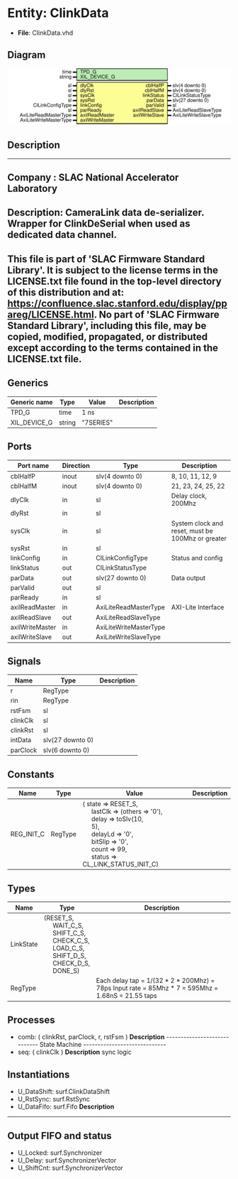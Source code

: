# Entity: ClinkData

- **File**: ClinkData.vhd
## Diagram

![Diagram](ClinkData.svg "Diagram")
## Description

-----------------------------------------------------------------------------
 Company    : SLAC National Accelerator Laboratory
-----------------------------------------------------------------------------
 Description:
 CameraLink data de-serializer.
 Wrapper for ClinkDeSerial when used as dedicated data channel.
-----------------------------------------------------------------------------
 This file is part of 'SLAC Firmware Standard Library'.
 It is subject to the license terms in the LICENSE.txt file found in the
 top-level directory of this distribution and at:
    https://confluence.slac.stanford.edu/display/ppareg/LICENSE.html.
 No part of 'SLAC Firmware Standard Library', including this file,
 may be copied, modified, propagated, or distributed except according to
 the terms contained in the LICENSE.txt file.
-----------------------------------------------------------------------------
## Generics

| Generic name | Type   | Value     | Description |
| ------------ | ------ | --------- | ----------- |
| TPD_G        | time   | 1 ns      |             |
| XIL_DEVICE_G | string | "7SERIES" |             |
## Ports

| Port name       | Direction | Type                   | Description                                       |
| --------------- | --------- | ---------------------- | ------------------------------------------------- |
| cblHalfP        | inout     | slv(4 downto 0)        |   8, 10, 11, 12,  9                               |
| cblHalfM        | inout     | slv(4 downto 0)        |  21, 23, 24, 25, 22                               |
| dlyClk          | in        | sl                     | Delay clock, 200Mhz                               |
| dlyRst          | in        | sl                     |                                                   |
| sysClk          | in        | sl                     | System clock and reset, must be 100Mhz or greater |
| sysRst          | in        | sl                     |                                                   |
| linkConfig      | in        | ClLinkConfigType       | Status and config                                 |
| linkStatus      | out       | ClLinkStatusType       |                                                   |
| parData         | out       | slv(27 downto 0)       | Data output                                       |
| parValid        | out       | sl                     |                                                   |
| parReady        | in        | sl                     |                                                   |
| axilReadMaster  | in        | AxiLiteReadMasterType  | AXI-Lite Interface                                |
| axilReadSlave   | out       | AxiLiteReadSlaveType   |                                                   |
| axilWriteMaster | in        | AxiLiteWriteMasterType |                                                   |
| axilWriteSlave  | out       | AxiLiteWriteSlaveType  |                                                   |
## Signals

| Name     | Type             | Description |
| -------- | ---------------- | ----------- |
| r        | RegType          |             |
| rin      | RegType          |             |
| rstFsm   | sl               |             |
| clinkClk | sl               |             |
| clinkRst | sl               |             |
| intData  | slv(27 downto 0) |             |
| parClock | slv(6 downto 0)  |             |
## Constants

| Name       | Type    | Value                                                                                                                                                                                                                                                                                                                                                                                                                                                             | Description |
| ---------- | ------- | ----------------------------------------------------------------------------------------------------------------------------------------------------------------------------------------------------------------------------------------------------------------------------------------------------------------------------------------------------------------------------------------------------------------------------------------------------------------- | ----------- |
| REG_INIT_C | RegType |  (       state   => RESET_S,<br><span style="padding-left:20px">       lastClk => (others => '0'),<br><span style="padding-left:20px">       delay   => toSlv(10,<br><span style="padding-left:20px">5),<br><span style="padding-left:20px">       delayLd => '0',<br><span style="padding-left:20px">       bitSlip => '0',<br><span style="padding-left:20px">       count   => 99,<br><span style="padding-left:20px">       status  => CL_LINK_STATUS_INIT_C) |             |
## Types

| Name      | Type                                                                                                                                                                                                                                                                                                                                           | Description                                                                                          |
| --------- | ---------------------------------------------------------------------------------------------------------------------------------------------------------------------------------------------------------------------------------------------------------------------------------------------------------------------------------------------- | ---------------------------------------------------------------------------------------------------- |
| LinkState | (RESET_S,<br><span style="padding-left:20px"> WAIT_C_S,<br><span style="padding-left:20px"> SHIFT_C_S,<br><span style="padding-left:20px"> CHECK_C_S,<br><span style="padding-left:20px"> LOAD_C_S,<br><span style="padding-left:20px"> SHIFT_D_S,<br><span style="padding-left:20px"> CHECK_D_S,<br><span style="padding-left:20px"> DONE_S)  |                                                                                                      |
| RegType   |                                                                                                                                                                                                                                                                                                                                                |  Each delay tap = 1/(32 * 2 * 200Mhz) = 78ps  Input rate = 85Mhz * 7 = 595Mhz = 1.68nS = 21.55 taps  |
## Processes
- comb: ( clinkRst, parClock, r, rstFsm )
**Description**
-----------------------------  State Machine ----------------------------- 
- seq: ( clinkClk )
**Description**
 sync logic 
## Instantiations

- U_DataShift: surf.ClinkDataShift
- U_RstSync: surf.RstSync
- U_DataFifo: surf.Fifo
**Description**
------------------------------------
 Output FIFO and status
------------------------------------

- U_Locked: surf.Synchronizer
- U_Delay: surf.SynchronizerVector
- U_ShiftCnt: surf.SynchronizerVector
